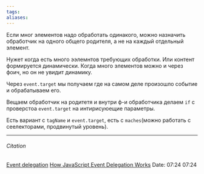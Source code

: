 ```yaml
---
tags: 
aliases: 
---
```

Если мног элементов надо обработать одинакого, можно назначить обработчик на одного общего родителя, а не на каждый отдельный элемент.

Нужет когда есть много ээлемнтов требующих обработки. Или контент формируется динамически. Когда много элементов можно и через фоич, но он не увидит динамику.

Через `event.target` мы получаем где на самом деле произошло событие и обрабатываем его.

Вещаем обработчик на родитетя и внутри ф-и обработчика делаем `if` с проверстоа `event.target` на интирисуюещие параметры.

Есть вариант с `tagName`  и `event.target`, есть с `maches`(можно работать с сеелекторами, продвинутый уровень).





---
###### Citation
[Event delegation](https://javascript.info/event-delegation)
[How JavaScript Event Delegation Works](https://davidwalsh.name/event-delegate)
Date: 07:24 07:24
